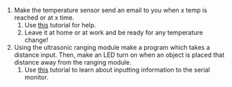 1. Make the temperature sensor send an email to you when x temp is reached or at x time.
   1. Use [this](https://learn.adafruit.com/arduino-lesson-17-email-sending-movement-detector) tutorial for help.
   2. Leave it at home or at work and be ready for any temperature change!
2. Using the ultrasonic ranging module make a program which takes a distance input. Then, make an LED turn on when an object is placed that distance away from the ranging module.
   1. Use [this](https://learn.adafruit.com/adafruit-arduino-lesson-5-the-serial-monitor) tutorial to learn about inputting information to the serial monitor.
